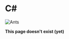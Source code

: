 # C\#

![Ants](https://media.giphy.com/media/MLYvQVgQ1RSA8/giphy.gif)

**This page doesn't exist \(yet\)**

